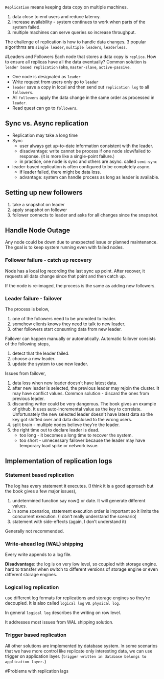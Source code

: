 `Replication` means keeping data copy on multiple machines. 

1. data close to end users and reduce latency.
2. increase availability - system continues to work when parts of the system failed.
3. multiple machines can serve queries so increase throughput.

The challenge of replication is how to handle data changes. 3 popular algorithms are `single leader`, `multiple leaders`, `leaderless`.

#Leaders and Followers
Each node that stores a data copy is `replica`. How to ensure all replicas have all the data eventually? Common solution is `leader based replication` (aka, `master-slave`, `active-passive`.

* One node is designated as `leader`
* Write request from users only go to `leader`
* `leader` save a copy in local and then send out `replication log` to all `followers`.
* All `followers` apply the data change in the same order as processed in `leader`.
* Read quest can go to `followers`.

## Sync vs. Async replication
* Replication may take a long time 
* Sync
	* user always get up-to-date information consistent with the leader.
	* disadvantage: write cannot be process if one node slow/failed to response. (it is more like a single-point failure.)
	* in practice, one node is sync and others are async. called `semi-sync`
* leader-based replication is often configured to be completely async.
	* if leader failed, there might be data loss.
	* advantage: system can handle process as long as leader is available.

## Setting up new followers
1. take a snapshot on leader
2. apply snapshot on follower
3. follower connects to leader and asks for all changes since the snapshot.

## Handle Node Outage
Any node could be down due to unexpected issue or planned maintenance.  The goal is to keep system running even with failed nodes.

### Follower failure - catch up recovery
Node has a local log recording the last sync up point. After recover, it requests all data change since that point and then catch up.

If the node is re-imaged,  the process is the same as adding new followers.

### Leader failure - failover
The process is below,

1. one of the followers need to be promoted to leader.
2. somehow clients knows they need to talk to new leader.
3. other followers start consuming data from new leader.

Failover can happen manually or automatically. Automatic failover consists of the following steps,

1. detect that the leader failed.
2. choose a new leader.
3. update the system to use new leader.

Issues from failover,

1. data loss when new leader doesn't have latest data.
2. after new leader is selected, the previous leader may rejoin the cluster. It may have conflict values. Common solution - discard the ones from previous leader.
3. discarding writer could be very dangerous. The book gives an example of github. It uses auto-incremental value as the key to correlate. Unfortunately the new selected leader doesn't have latest data so the key got shifted over and data disclosed to the wrong users.
4. split brain - multiple nodes believe they're the leader.
5. the right time out to declare leader is dead.
	* too long - it becomes a long time to recover the system.
	* too short - unnecessary failover because the leader may have temporary load spike or network issue.

## Implementation of replication logs

### Statement based replication
The log has every statement it executes. (I think it is a good approach but the book gives a few major issues),

1. undetermined function say now() or date. It will generate different values.
2. in some scenarios, statement execution order is important so it limits the concurrent execution. (I don't really understand the scenario)
3. statement with side-effects (again, I don't understand it)

Generally not recommended.

### Write-ahead log (WAL) shipping
Every write appends to a log file.

**Disadvantage**: the log is on very low level, so coupled with storage engine. hard to transfer when switch to different versions of storage engine or even different storage engines.

### Logical log replication
use different log formats for replications and storage engines so they're decoupled. It is also called `logical log` vs. `physical log`.

In general `logical log` describes the writing on row level.

It addresses most issues from WAL shipping solution.

### Trigger based replication
All other solutions are implemented by database system. In some scenarios that we have more control like replicate only interesting data, we can use trigger on application layer. (`trigger written in database belongs to application layer.`)

#Problems with replication lags

